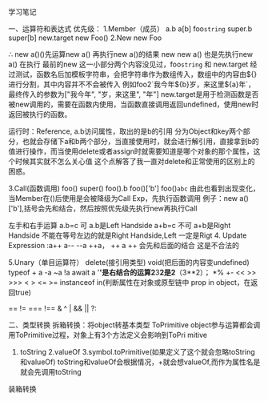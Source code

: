 学习笔记

一、运算符和表达式
优先级：
1.Member（成员）    a.b   a[b] foo`string`   super.b  super[b]  new.target new Foo()
2.New  new Foo

∴ new a()()先运算new a()  再执行new a()的结果
   new new a()  也是先执行new a() 在执行 最前的new
这一小部分两个内容没见过，foo`string` 和 new.target
经过测试，函数名后加模板字符串，会把字符串作为数组传入，数组中的内容由${}进行分割，其中内容并不不会被传入
例如foo2`我今年${b}岁，来这里${a}年`，最终传入的参数为["我今年", "岁，来这里", "年"]
new.target是用于检测函数是否被new调用的，需要在函数内使用，当函数直接调用返回undefined，使用new时返回被执行的函数。

运行时：Reference, a.b访问属性，取出的是b的引用
分为Object和key两个部分，也就会存储下a和b两个部分，当直接使用时，就会进行解引用，直接拿到b的值进行操作，而当使用delete或者assign时就需要知道是哪个对象的那个属性，这个时候其实就不怎么关心值
这个点解答了我一直对delete和正常使用的区别上的困惑。

3.Call(函数调用)   foo() super() foo().b foo()['b'] foo()`abc`
由此也看到出现变化，当Member在()后使用是会被降级为Call Exp，先执行函数调用
例子：new a()['b'],括号会先和结合，然后按照优先级先执行new再执行Call

左手和右手运算
a.b=c  可  a.b是Left Handside
a+b=c  不可  a+b是Right Handside
不能在等号左边的就是Right Handside,Left 一定是Rigt
4. Update Expression :a++   a-- --a ++a，
++ a ++ 会先和后面的结合  这是不合法的

5.Unary（单目运算符） delete(接引用类型) void(把后面的内容变undefined) typeof + a -a ~a !a await a
'**'是右结合的运算2**3**2是2**（3**2）；
*%
+-
<<  >>  >>>
< > <= >= instanceof in(判断属性在对象或原型链中 prop in object，在返回true)

== != === !==
& ^ |
&& ||
?:

二、类型转换
拆箱转换：将object转基本类型
ToPrimitive  object参与运算都会调用ToPrimitive过程，对象上有3个方法定义会影响到ToPri   mitive
1. toString
2.valueOf
3.symbol.toPrimitive(如果定义了这个就会忽略toString和valueOf)
toString和valueOf会根据情况，+就会想valueOf,而作为属性名是就会先调用toString

装箱转换


